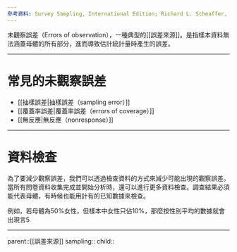 ```yaml
---
參考資料: Survey Sampling, International Edition; Richard L. Scheaffer, William Mendenhall. III, R. Lyman Ott, Kenneth G. Gerow
---
```

未觀察誤差（Errors of observation），一種典型的[[誤差來源]]。是指樣本資料無法涵蓋母體的所有部分，進而導致估計統計量時產生的誤差。
- - -
# 常見的未觀察誤差
- [[抽樣誤差|抽樣誤差（sampling error）]]
- [[覆蓋率誤差|覆蓋率誤差（errors of coverage）]]
- [[無反應|無反應（nonresponse）]]
- - -
# 資料檢查
為了要減少觀察誤差，我們可以透過檢查資料的方式來減少可能出現的觀察誤差。
當所有問卷資料收集完成並開始分析時，還可以進行更多資料檢查。調查結果必須能代表母體，有時候也能用計有的已知數據來檢查。

例如，若母體為50%女性，但樣本中女性只佔10%，那麼按性別平均的數據就會出現言5
- - -
parent::[[誤差來源]]
sampling::
child::